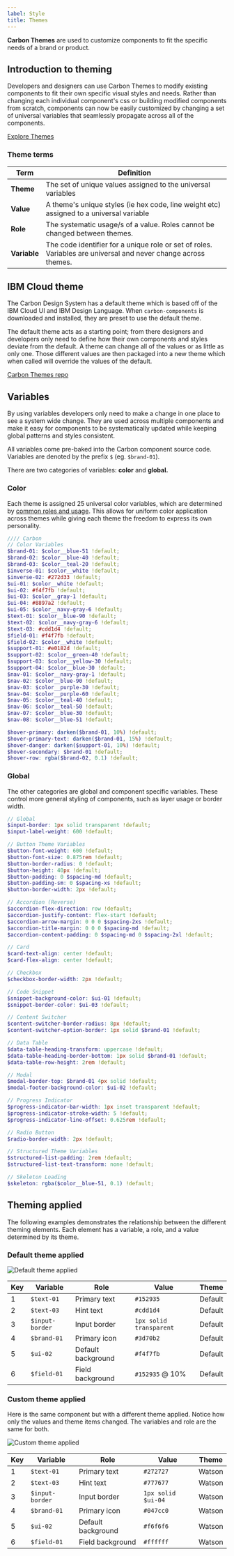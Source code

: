 ```yaml
---
label: Style
title: Themes
---
```


<page-intro>**Carbon Themes** are used to customize components to fit the specific needs of a brand or product.</page-intro>

## Introduction to theming

Developers and designers can use Carbon Themes to modify existing components to fit their own specific visual styles and needs. Rather than changing each individual component's css or building modified components from scratch, components can now be easily customized by changing a set of universal variables that seamlessly propagate across all of the components.

<a href="http://themes.carbondesignsystem.com/" target="_blank">Explore Themes</a>

### Theme terms

| Term         | Definition                                                                                                     |
| ------------ | -------------------------------------------------------------------------------------------------------------- |
| **Theme**    | The set of unique values assigned to the universal variables                                                   |
| **Value**    | A theme's unique styles (ie hex code, line weight etc) assigned to a universal variable                        |
| **Role**     | The systematic usage/s of a value. Roles cannot be changed between themes.                                     |
| **Variable** | The code identifier for a unique role or set of roles. Variables are universal and never change across themes. |

## IBM Cloud theme

The Carbon Design System has a default theme which is based off of the IBM Cloud UI and IBM Design Language. When `carbon-components` is downloaded and installed, they are preset to use the default theme.

The default theme acts as a starting point; from there designers and developers only need to define how their own components and styles deviate from the default. A theme can change all of the values or as little as only one. Those different values are then packaged into a new theme which when called will override the values of the default.

[Carbon Themes repo](https://github.com/carbon-design-system/carbon-themes)

## Variables

By using variables developers only need to make a change in one place to see a system wide change. They are used across multiple components and make it easy for components to be systematically updated while keeping global patterns and styles consistent.

All variables come pre-baked into the Carbon component source code. Variables are denoted by the prefix `$` (eg. `$brand-01`).

There are two categories of variables: **color** and **global.**

### Color

Each theme is assigned 25 universal color variables, which are determined by [common roles and usage](/style/color/usage). This allows for uniform color application across themes while giving each theme the freedom to express its own personality.

```scss
//// Carbon
// Color Variables
$brand-01: $color__blue-51 !default;
$brand-02: $color__blue-40 !default;
$brand-03: $color__teal-20 !default;
$inverse-01: $color__white !default;
$inverse-02: #272d33 !default;
$ui-01: $color__white !default;
$ui-02: #f4f7fb !default;
$ui-03: $color__gray-1 !default;
$ui-04: #8897a2 !default;
$ui-05: $color__navy-gray-6 !default;
$text-01: $color__blue-90 !default;
$text-02: $color__navy-gray-6 !default;
$text-03: #cdd1d4 !default;
$field-01: #f4f7fb !default;
$field-02: $color__white !default;
$support-01: #e0182d !default;
$support-02: $color__green-40 !default;
$support-03: $color__yellow-30 !default;
$support-04: $color__blue-30 !default;
$nav-01: $color__navy-gray-1 !default;
$nav-02: $color__blue-90 !default;
$nav-03: $color__purple-30 !default;
$nav-04: $color__purple-60 !default;
$nav-05: $color__teal-40 !default;
$nav-06: $color__teal-50 !default;
$nav-07: $color__blue-30 !default;
$nav-08: $color__blue-51 !default;

$hover-primary: darken($brand-01, 10%) !default;
$hover-primary-text: darken($brand-01, 15%) !default;
$hover-danger: darken($support-01, 10%) !default;
$hover-secondary: $brand-01 !default;
$hover-row: rgba($brand-02, 0.1) !default;
```

### Global

The other categories are global and component specific variables. These control more general styling of components, such as layer usage or border width.

```scss
// Global
$input-border: 1px solid transparent !default;
$input-label-weight: 600 !default;

// Button Theme Variables
$button-font-weight: 600 !default;
$button-font-size: 0.875rem !default;
$button-border-radius: 0 !default;
$button-height: 40px !default;
$button-padding: 0 $spacing-md !default;
$button-padding-sm: 0 $spacing-xs !default;
$button-border-width: 2px !default;

// Accordion (Reverse)
$accordion-flex-direction: row !default;
$accordion-justify-content: flex-start !default;
$accordion-arrow-margin: 0 0 0 $spacing-2xs !default;
$accordion-title-margin: 0 0 0 $spacing-md !default;
$accordion-content-padding: 0 $spacing-md 0 $spacing-2xl !default;

// Card
$card-text-align: center !default;
$card-flex-align: center !default;

// Checkbox
$checkbox-border-width: 2px !default;

// Code Snippet
$snippet-background-color: $ui-01 !default;
$snippet-border-color: $ui-03 !default;

// Content Switcher
$content-switcher-border-radius: 8px !default;
$content-switcher-option-border: 1px solid $brand-01 !default;

// Data Table
$data-table-heading-transform: uppercase !default;
$data-table-heading-border-bottom: 1px solid $brand-01 !default;
$data-table-row-height: 2rem !default;

// Modal
$modal-border-top: $brand-01 4px solid !default;
$modal-footer-background-color: $ui-02 !default;

// Progress Indicator
$progress-indicator-bar-width: 1px inset transparent !default;
$progress-indicator-stroke-width: 5 !default;
$progress-indicator-line-offset: 0.625rem !default;

// Radio Button
$radio-border-width: 2px !default;

// Structured Theme Variables
$structured-list-padding: 2rem !default;
$structured-list-text-transform: none !default;

// Skeleton Loading
$skeleton: rgba($color__blue-51, 0.1) !default; 
```

## Theming applied

The following examples demonstrates the relationship between the different theming elements. Each element has a variable, a role, and a value determined by its theme.

### Default theme applied

![Default theme applied](images/theme-1.png)

| Key | Variable      | Role               | Value                 | Theme   |
| --- | ------------- | ------------------ | --------------------- | ------- |
| 1   | `$text-01  `    | Primary text       | `#152935`               | Default |
| 2   | `$text-03  `    | Hint text          | `#cdd1d4 `              | Default |
| 3   | `$input-border` | Input border       | `1px solid transparent` | Default |
| 4   | `$brand-01`     | Primary icon       | `#3d70b2`               | Default |
| 5   | `$ui-02   `     | Default background | `#f4f7fb`               | Default |
| 6   | `$field-01`     | Field background   | `#152935` @ 10%         | Default |

### Custom theme applied

Here is the same component but with a different theme applied. Notice how only the values and theme items changed. The variables and role are the same for both.

![Custom theme applied](images/theme-2.png)

| Key | Variable      | Role               | Value            | Theme  |
| --- | ------------- | ------------------ | ---------------- | ------ |
| 1   | `$text-01   `   | Primary text       | `#272727    `      | Watson |
| 2   | `$text-03   `   | Hint text          | `#777677     `     | Watson |
| 3   | `$input-border` | Input border       | `1px solid $ui-04` | Watson |
| 4   | `$brand-01  `   | Primary icon       | `#047cc0   `       | Watson |
| 5   | `$ui-02 `       | Default background | `#f6f6f6 `         | Watson |
| 6   | `$field-01`     | Field background   | `#ffffff `         | Watson |

